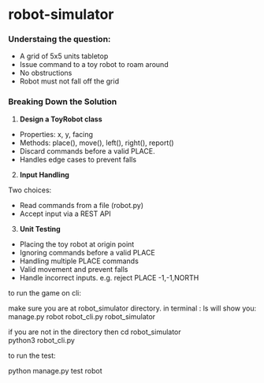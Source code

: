 # robot-simulator

### Understaing the question:

- A grid of 5x5 units tabletop
- Issue command to a toy robot to roam around
- No obstructions
- Robot must not fall off the grid

### Breaking Down the Solution

1. **Design a ToyRobot class**

- Properties: x, y, facing
- Methods: place(), move(), left(), right(), report()
- Discard commands before a valid PLACE.
- Handles edge cases to prevent falls

2. **Input Handling**

Two choices:

- Read commands from a file (robot.py)
- Accept input via a REST API

3. **Unit Testing**

- Placing the toy robot at origin point
- Ignoring commands before a valid PLACE
- Handling multiple PLACE commands
- Valid movement and prevent falls
- Handle incorrect inputs. e.g. reject PLACE -1,-1,NORTH

to run the game on cli:

make sure you are at robot_simulator directory.
in terminal : ls
will show you:
manage.py robot robot_cli.py robot_simulator

if you are not in the directory then
cd robot_simulator  
python3 robot_cli.py

to run the test:

python manage.py test robot

